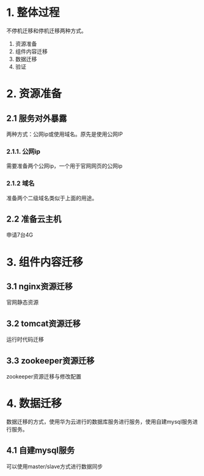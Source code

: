 # 1. 整体过程

不停机迁移和停机迁移两种方式。

1. 资源准备
2. 组件内容迁移
3. 数据迁移
4. 验证

# 2. 资源准备

## 2.1 服务对外暴露

两种方式：公网ip或使用域名。原先是使用公网IP

### 2.1.1. 公网ip
需要准备两个公网ip，一个用于官网网页的公网ip

### 2.1.2 域名
准备两个二级域名类似于上面的用途。

## 2.2 准备云主机
申请7台4G

# 3. 组件内容迁移

## 3.1 nginx资源迁移
官网静态资源

## 3.2 tomcat资源迁移
运行时代码迁移

## 3.3 zookeeper资源迁移
zookeeper资源迁移与修改配置

# 4. 数据迁移
数据迁移的方式，使用华为云进行的数据库服务进行服务，使用自建mysql服务进行服务。

## 4.1 自建mysql服务
可以使用master/slave方式进行数据同步

## 
